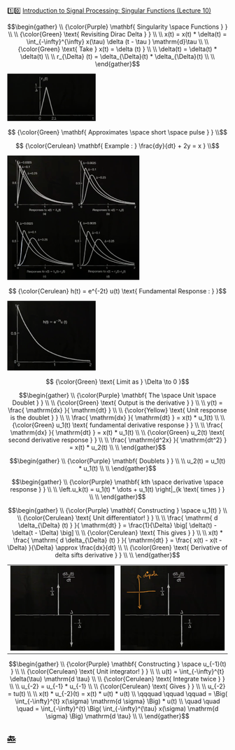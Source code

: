 :one::zero: [Introduction to Signal Processing: Singular Functions (Lecture 10)](https://youtu.be/niz7zIaF0fU)

```math
\begin{gather}
   \\
   {\color{Purple} \mathbf{ Singularity \space Functions } } \\
    \\
   {\color{Green} \text{ Revisiting Dirac Delta } } \\
    \\
    x(t) = x(t) * \delta(t) = \int_{-\infty}^{\infty} x(\tau) \delta (t - \tau )  \mathrm{d}\tau  \\
    \\
   {\color{Green} \text{ Take } x(t) = \delta (t) } \\
    \\
    \delta(t) = \delta(t) * \delta(t)  \\
    \\
    r_{\Delta} (t) = \delta_{\Delta}(t) * \delta_{\Delta}(t)  \\
    \\
\end{gather}
```

<img src=images/singularity-function.png width=40% height=40% > </img>

```math
   {\color{Green} \mathbf{ Approximates \space short \space pulse } } \\
```

```math
   {\color{Cerulean} \mathbf{ Example : } \frac{dy}{dt} + 2y = x } \\
```


<img src=images/singularity-function-examples.png width=60% height=60% > </img>

```math
   {\color{Cerulean} h(t) = e^{-2t} u(t) \text{ Fundamental Response : }  }
```

<img src=images/singularity-function-h_t.png width=40% height=40% > </img>

```math
   {\color{Green} \text{ Limit as } \Delta \to 0 }
```

```math
\begin{gather}
   \\
   {\color{Purple} \mathbf{ The \space Unit \space Doublet } } \\
    \\
   {\color{Green} \text{ Output is the derivative } } \\
    \\
    y(t) = \frac{ \mathrm{dx} }{ \mathrm{dt} }  \\
    \\
   {\color{Yellow} \text{ Unit response is the doublet } } \\
    \\
    \frac{ \mathrm{dx} }{ \mathrm{dt} } = x(t) * u_1(t) \\
    \\
   {\color{Green} u_1(t) \text{ fundamental derivative response } } \\
    \\
    \frac{ \mathrm{dx} }{ \mathrm{dt} } = x(t) * u_1(t) \\
    \\
   {\color{Green} u_2(t) \text{ second derivative response } } \\
    \\
    \frac{ \mathrm{d^2x} }{ \mathrm{dt^2} } = x(t) * u_2(t) \\
    \\
\end{gather}
```

```math
\begin{gather}
   \\
   {\color{Purple} \mathbf{ Doublets } } \\
    \\
    u_2(t) = u_1(t) * u_1(t) \\
    \\
\end{gather}
```

```math
\begin{gather}
   \\
   {\color{Purple} \mathbf{ kth \space derivative \space response  } } \\
    \\
    \left.u_k(t) = u_1(t) * \dots + u_1(t)  \right|_{k \text{ times } } \\ 
    \\
\end{gather}
```

```math
\begin{gather}
   \\
   {\color{Purple} \mathbf{ Constructing } \space u_1(t) } \\
   \\
   {\color{Cerulean} \text{ Unit differentiator! } } \\
    \\
    \frac{ \mathrm{ d \delta_{\Delta} (t) } }{ \mathrm{dt} } = \frac{1}{\Delta} \big[ \delta(t) - \delta(t - \Delta) \big]  \\ 
    \\
   {\color{Cerulean} \text{ This gives } } \\
    \\
    x(t) * \frac{ \mathrm{ d \delta_{\Delta} (t) } }{ \mathrm{dt} } = \frac{ x(t) - x(t - \Delta) }{\Delta} \approx  \frac{dx}{dt} \\ 
    \\
   {\color{Green} \text{ Derivative of delta sifts derivative } } \\
    \\
\end{gather}
```

| | |
|-|-|
| <img src=images/doublets-derivative.png width='' height='' > </img> | <img src=images/doublets-derivative-dipole.png width='' height='' > </img> |

```math
\begin{gather}
   \\
   {\color{Purple} \mathbf{ Constructing } \space u_{-1}(t) } \\
   \\
   {\color{Cerulean} \text{ Unit integrator! } } \\
    \\
    u(t) = \int_{-\infty}^{t} \delta(\tau) \mathrm{d \tau} \\ 
    \\
   {\color{Cerulean} \text{ Integrate twice } } \\
    \\
    u_{-2} = u_{-1} * u_{-1} \\ 
    \\
   {\color{Cerulean} \text{ Gives } } \\
    \\
    u_{-2} = tu(t) \\ 
    \\
    x(t) * u_{-2}(t) = x(t) * u(t) * u(t) \\
    \qqquad \qquad \qquad = \Big( \int_{-\infty}^{t} x(\sigma) \mathrm{d \sigma} \Big) * u(t) \\
    \quad \quad \quad = \int_{-\infty}^{t} \Big( \int_{-\infty}^{\tau} x(\sigma) \mathrm{d \sigma} \Big)  \mathrm{d \tau} \\
    \\
\end{gather}
```

## [:back: ](../#round_pushpin-signal-processing-an-introduction)
